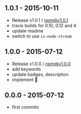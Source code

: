 

## 1.0.1 - 2015-10-11
- Release v1.0.1 / npm@v1.0.1
- travis builds for 0.10, 0.12 and 4
- update readme
- switch to use `is-node-stream`

## 1.0.0 - 2015-07-12
- Release v1.0.0 / npm@v1.0.0
- add keywords
- update badges, description
- implement :apple:

## 0.0.0 - 2015-07-12
- first commits